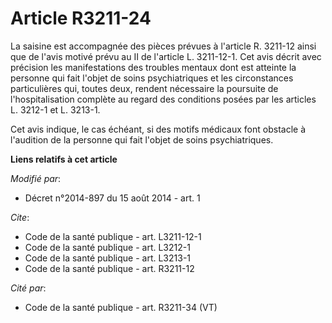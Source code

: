 # Article R3211-24

La saisine est accompagnée des pièces prévues à l'article R. 3211-12 ainsi que de l'avis motivé prévu au II de l'article L.
3211-12-1. Cet avis décrit avec précision les manifestations des troubles mentaux dont est atteinte la personne qui fait
l'objet de soins psychiatriques et les circonstances particulières qui, toutes deux, rendent nécessaire la poursuite de
l'hospitalisation complète au regard des conditions posées par les articles L. 3212-1 et L. 3213-1. 

Cet avis indique, le cas échéant, si des motifs médicaux font obstacle à l'audition de la personne qui fait l'objet de soins
psychiatriques.

**Liens relatifs à cet article**

_Modifié par_:

  - Décret n°2014-897 du 15 août 2014 - art. 1

_Cite_:

  - Code de la santé publique - art. L3211-12-1
  - Code de la santé publique - art. L3212-1
  - Code de la santé publique - art. L3213-1
  - Code de la santé publique - art. R3211-12

_Cité par_:

  - Code de la santé publique - art. R3211-34 (VT)
